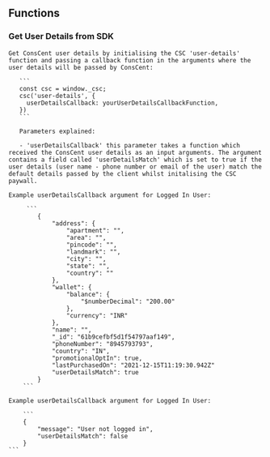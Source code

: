 ## Functions

### Get User Details from SDK

    Get ConsCent user details by initialising the CSC 'user-details' function and passing a callback function in the arguments where the user details will be passed by ConsCent:

       ```
       const csc = window._csc;
       csc('user-details', {
         userDetailsCallback: yourUserDetailsCallbackFunction,
       })
       ```

       Parameters explained:

       - 'userDetailsCallback' this parameter takes a function which received the ConsCent user details as an input arguments. The argument contains a field called 'userDetailsMatch' which is set to true if the user details (user name - phone number or email of the user) match the default details passed by the client whilst initalising the CSC paywall.

    Example userDetailsCallback argument for Logged In User:

         ```
            {
                "address": {
                    "apartment": "",
                    "area": "",
                    "pincode": "",
                    "landmark": "",
                    "city": "",
                    "state": "",
                    "country": ""
                },
                "wallet": {
                    "balance": {
                        "$numberDecimal": "200.00"
                    },
                    "currency": "INR"
                },
                "name": "",
                "_id": "61b9cefbf5d1f54797aaf149",
                "phoneNumber": "8945793793",
                "country": "IN",
                "promotionalOptIn": true,
                "lastPurchasedOn": "2021-12-15T11:19:30.942Z"
                "userDetailsMatch": true
            }
        ```

    Example userDetailsCallback argument for Logged In User:

        ```
        {
            "message": "User not logged in",
            "userDetailsMatch": false
        }
    ```

